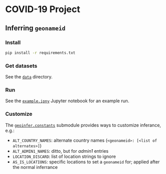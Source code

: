 # COVID-19 Project

## Inferring `geonameid` 

### Install

```bash
pip install -r requirements.txt
```

### Get datasets

See the [`data`](data) directory.

### Run

See the [`example.ipny`](example.ipny) Jupyter notebook for an example run.

### Customize

The [`geoinfer.constants`](geoinfer/constants.py) submodule provides ways to customize inferance, e.g.:

* `ALT_COUNTRY_NAMES`:  alternate country names (`<geonameid>: [<list of alternates>]`)
* `ALT_ADMIN1_NAMES`: ditto, but for _admin1_ entries
* `LOCATION_DISCARD`: list of location strings to ignore
* `AS_IS_LOCATIONS`: specific locations to set a `geonameid` for; applied after the normal inferrance

